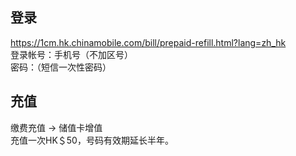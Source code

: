 
## 登录
https://1cm.hk.chinamobile.com/bill/prepaid-refill.html?lang=zh_hk  
登录帐号：手机号（不加区号）  
密码：（短信一次性密码）  

## 充值
缴费充值 -> 储值卡增值  
充值一次HK＄50，号码有效期延长半年。  